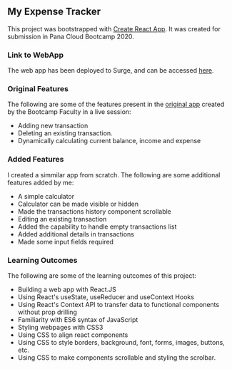 ## My Expense Tracker

This project was bootstrapped with [Create React App](https://github.com/facebook/create-react-app). It was created for submission in Pana Cloud Bootcamp 2020.

### Link to WebApp
The web app has been deployed to Surge, and can be accessed [here](https://expense-tracker-sharjeel-safdar.surge.sh/).

### Original Features
The following are some of the features present in the [original app](https://www.youtube.com/watch?v=q6GmIxnflfM) created by the Bootcamp Faculty in a live session:
 - Adding new transaction
 - Deleting an existing transaction.
 - Dynamically calculating current balance, income and expense

### Added Features
I created a simmilar app from scratch. The following are some additional features added by me:
 - A simple calculator
 - Calculator can be made visible or hidden
 - Made the transactions history component scrollable
 - Editing an existing transaction
 - Added the capability to handle empty transactions list
 - Added additional details in transactions
 - Made some input fields required

### Learning Outcomes
The following are some of the learning outcomes of this project:
 - Building a web app with React.JS
 - Using React's useState, useReducer and useContext Hooks
 - Using React's Context API to transfer data to functional components without prop drilling
 - Familiarity with ES6 syntax of JavaScript
 - Styling webpages with CSS3
 - Using CSS to align react components
 - Using CSS to style borders, background, font, forms, images, buttons, etc.
 - Using CSS to make components scrollable and styling the scrolbar.
